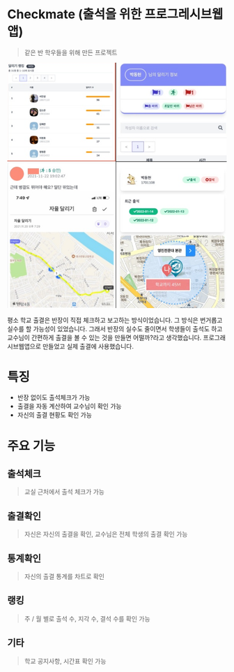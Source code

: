 # Checkmate (출석을 위한 프로그레시브웹앱)

> 같은 반 학우들을 위해 만든 프로젝트

![logo](./logo.png)

평소 학교 출결은 반장이 직접 체크하고 보고하는 방식이었습니다. 그 방식은 번거롭고 실수를 할 가능성이 있었습니다.
그래서 반장의 실수도 줄이면서 학생들이 출석도 하고 교수님이 간편하게 출결을 볼 수 있는 것을 만들면 어떨까?라고 생각했습니다.
프로그래시브웹앱으로 만들었고 실제 출결에 사용했습니다.

# 특징

- 반장 없이도 출석체크가 가능
- 출결을 자동 계산하여 교수님이 확인 가능
- 자신의 출결 현황도 확인 가능

# 주요 기능

## 출석체크

> 교실 근처에서 출석 체크가 가능

## 출결확인

> 자신은 자신의 출결을 확인, 교수님은 전체 학생의 출결 확인 가능

## 통계확인

> 자신의 출결 통계를 차트로 확인

## 랭킹

> 주 / 월 별로 출석 수, 지각 수, 결석 수를 확인 가능

## 기타

> 학교 공지사항, 시간표 확인 가능
